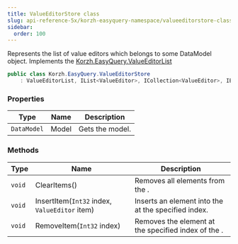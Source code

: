 ```yaml
---
title: ValueEditorStore class
slug: api-reference-5x/korzh-easyquery-namespace/valueeditorstore-class
sidebar:
  order: 100
---
```


Represents the list of value editors which belongs to some DataModel object.  Implements the [Korzh.EasyQuery.ValueEditorList](///easyquery/docs/api-reference-5x/korzh-easyquery-namespace/valueeditorlist-class)
```csharp
public class Korzh.EasyQuery.ValueEditorStore
    : ValueEditorList, IList<ValueEditor>, ICollection<ValueEditor>, IEnumerable<ValueEditor>, IEnumerable, IList, ICollection, IReadOnlyList<ValueEditor>, IReadOnlyCollection<ValueEditor>

```

### Properties

| Type | Name | Description | 
| --- | --- | --- | 
| `DataModel` | Model | Gets the model. | 


### Methods

| Type | Name | Description | 
| --- | --- | --- | 
| `void` | ClearItems() | Removes all elements from the <see cref="T:System.Collections.ObjectModel.Collection`1"></see>. | 
| `void` | InsertItem(`Int32` index, `ValueEditor` item) | Inserts an element into the <see cref="T:System.Collections.ObjectModel.Collection`1"></see> at the specified index. | 
| `void` | RemoveItem(`Int32` index) | Removes the element at the specified index of the <see cref="T:System.Collections.ObjectModel.Collection`1"></see>. |

